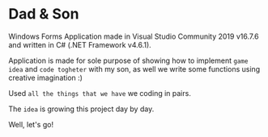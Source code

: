 # Dad & Son

Windows Forms Application made in Visual Studio Community 2019 v16.7.6 and written in C# (.NET Framework v4.6.1).

Application is made for sole purpose of showing how to implement `game idea` and `code togheter` with my son, as well we write some functions using creative imagination :)

Used `all the things that we have` we coding in pairs.

The `idea` is growing this project day by day.

Well, let's go!
